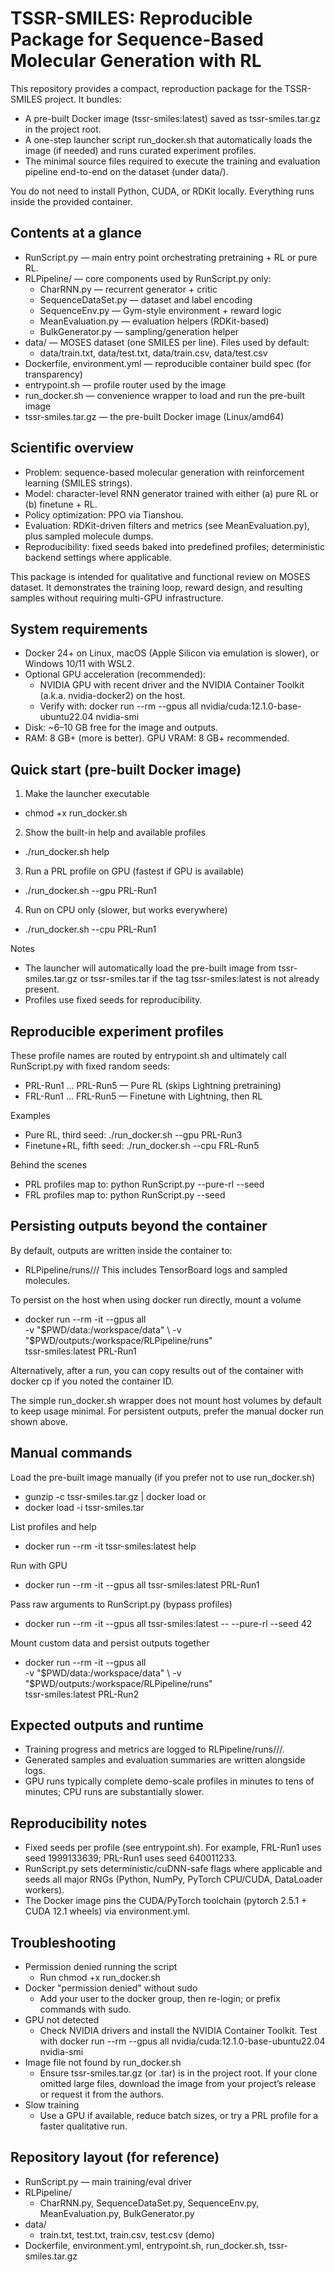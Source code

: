# TSSR-SMILES: Reproducible Package for Sequence-Based Molecular Generation with RL

This repository provides a compact, reproduction package for the TSSR-SMILES project. It bundles:
- A pre-built Docker image (tssr-smiles:latest) saved as tssr-smiles.tar.gz in the project root.
- A one-step launcher script run_docker.sh that automatically loads the image (if needed) and runs curated experiment profiles.
- The minimal source files required to execute the training and evaluation pipeline end-to-end on the dataset (under data/).

You do not need to install Python, CUDA, or RDKit locally. Everything runs inside the provided container.


## Contents at a glance
- RunScript.py — main entry point orchestrating pretraining + RL or pure RL.
- RLPipeline/ — core components used by RunScript.py only:
  - CharRNN.py — recurrent generator + critic
  - SequenceDataSet.py — dataset and label encoding
  - SequenceEnv.py — Gym-style environment + reward logic
  - MeanEvaluation.py — evaluation helpers (RDKit-based)
  - BulkGenerator.py — sampling/generation helper
- data/ — MOSES dataset (one SMILES per line). Files used by default:
  - data/train.txt, data/test.txt, data/train.csv, data/test.csv
- Dockerfile, environment.yml — reproducible container build spec (for transparency)
- entrypoint.sh — profile router used by the image
- run_docker.sh — convenience wrapper to load and run the pre-built image
- tssr-smiles.tar.gz — the pre-built Docker image (Linux/amd64)


## Scientific overview
- Problem: sequence-based molecular generation with reinforcement learning (SMILES strings).
- Model: character-level RNN generator trained with either (a) pure RL or (b) finetune + RL.
- Policy optimization: PPO via Tianshou.
- Evaluation: RDKit-driven filters and metrics (see MeanEvaluation.py), plus sampled molecule dumps.
- Reproducibility: fixed seeds baked into predefined profiles; deterministic backend settings where applicable.

This package is intended for qualitative and functional review on MOSES dataset. It demonstrates the training loop, 
reward design, and resulting samples without requiring multi-GPU infrastructure.


## System requirements
- Docker 24+ on Linux, macOS (Apple Silicon via emulation is slower), or Windows 10/11 with WSL2.
- Optional GPU acceleration (recommended):
  - NVIDIA GPU with recent driver and the NVIDIA Container Toolkit (a.k.a. nvidia-docker2) on the host.
  - Verify with: docker run --rm --gpus all nvidia/cuda:12.1.0-base-ubuntu22.04 nvidia-smi
- Disk: ~6–10 GB free for the image and outputs.
- RAM: 8 GB+ (more is better). GPU VRAM: 8 GB+ recommended.


## Quick start (pre-built Docker image)
1) Make the launcher executable
- chmod +x run_docker.sh

2) Show the built-in help and available profiles
- ./run_docker.sh help

3) Run a PRL profile on GPU (fastest if GPU is available)
- ./run_docker.sh --gpu PRL-Run1

4) Run on CPU only (slower, but works everywhere)
- ./run_docker.sh --cpu PRL-Run1

Notes
- The launcher will automatically load the pre-built image from tssr-smiles.tar.gz or tssr-smiles.tar if the tag tssr-smiles:latest is not already present.
- Profiles use fixed seeds for reproducibility.


## Reproducible experiment profiles
These profile names are routed by entrypoint.sh and ultimately call RunScript.py with fixed random seeds:
- PRL-Run1 … PRL-Run5 — Pure RL (skips Lightning pretraining)
- FRL-Run1 … FRL-Run5 — Finetune with Lightning, then RL

Examples
- Pure RL, third seed: ./run_docker.sh --gpu PRL-Run3
- Finetune+RL, fifth seed: ./run_docker.sh --cpu FRL-Run5

Behind the scenes
- PRL profiles map to: python RunScript.py --pure-rl --seed <fixed>
- FRL profiles map to: python RunScript.py --seed <fixed>


## Persisting outputs beyond the container
By default, outputs are written inside the container to:
- RLPipeline/runs/<mode>/<timestamp>/
This includes TensorBoard logs and sampled molecules.

To persist on the host when using docker run directly, mount a volume
- docker run --rm -it --gpus all \
  -v "$PWD/data:/workspace/data" \
  -v "$PWD/outputs:/workspace/RLPipeline/runs" \
  tssr-smiles:latest PRL-Run1

Alternatively, after a run, you can copy results out of the container with docker cp if you noted the container ID.

The simple run_docker.sh wrapper does not mount host volumes by default to keep usage minimal. For persistent outputs, prefer the manual docker run shown above.


## Manual commands
Load the pre-built image manually (if you prefer not to use run_docker.sh)
- gunzip -c tssr-smiles.tar.gz | docker load
  or
- docker load -i tssr-smiles.tar

List profiles and help
- docker run --rm -it tssr-smiles:latest help

Run with GPU
- docker run --rm -it --gpus all tssr-smiles:latest PRL-Run1

Pass raw arguments to RunScript.py (bypass profiles)
- docker run --rm -it --gpus all tssr-smiles:latest -- --pure-rl --seed 42

Mount custom data and persist outputs together
- docker run --rm -it --gpus all \
  -v "$PWD/data:/workspace/data" \
  -v "$PWD/outputs:/workspace/RLPipeline/runs" \
  tssr-smiles:latest PRL-Run2


## Expected outputs and runtime
- Training progress and metrics are logged to RLPipeline/runs/<mode>/<timestamp>/.
- Generated samples and evaluation summaries are written alongside logs.
- GPU runs typically complete demo-scale profiles in minutes to tens of minutes; CPU runs are substantially slower.


## Reproducibility notes
- Fixed seeds per profile (see entrypoint.sh). For example, FRL-Run1 uses seed 1999133639; PRL-Run1 uses seed 640011233.
- RunScript.py sets deterministic/cuDNN-safe flags where applicable and seeds all major RNGs (Python, NumPy, PyTorch CPU/CUDA, DataLoader workers).
- The Docker image pins the CUDA/PyTorch toolchain (pytorch 2.5.1 + CUDA 12.1 wheels) via environment.yml.


## Troubleshooting
- Permission denied running the script
  - Run chmod +x run_docker.sh
- Docker "permission denied" without sudo
  - Add your user to the docker group, then re-login; or prefix commands with sudo.
- GPU not detected
  - Check NVIDIA drivers and install the NVIDIA Container Toolkit. Test with docker run --rm --gpus all nvidia/cuda:12.1.0-base-ubuntu22.04 nvidia-smi
- Image file not found by run_docker.sh
  - Ensure tssr-smiles.tar.gz (or .tar) is in the project root. If your clone omitted large files, download the image from your project’s release or request it from the authors.
- Slow training
  - Use a GPU if available, reduce batch sizes, or try a PRL profile for a faster qualitative run.


## Repository layout (for reference)
- RunScript.py — main training/eval driver
- RLPipeline/
  - CharRNN.py, SequenceDataSet.py, SequenceEnv.py, MeanEvaluation.py, BulkGenerator.py
- data/
  - train.txt, test.txt, train.csv, test.csv (demo)
- Dockerfile, environment.yml, entrypoint.sh, run_docker.sh, tssr-smiles.tar.gz